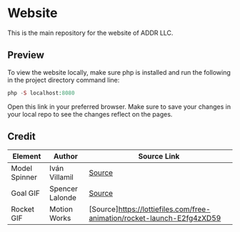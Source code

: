 # Website
This is the main repository for the website of ADDR LLC. 

## Preview 
To view the website locally, make sure php is installed and run the following in the project directory command line: <br>
```php
php -S localhost:8080
```
Open this link in your preferred browser. Make sure to save your changes in your local repo to see the changes reflect on the pages.


## Credit 
| Element | Author       | Source Link                                                                 |
|---------|--------------|-----------------------------------------------------------------------------|
| Model Spinner | Iván Villamil | [Source](https://www.sliderrevolution.com/resources/css-loaders/) |
| Goal GIF | Spencer Lalonde | [Source](https://lottiefiles.com/free-animation/target-f3qmaV0uV0) |
| Rocket GIF | Motion Works | [Source]https://lottiefiles.com/free-animation/rocket-launch-E2fg4zXD59 |